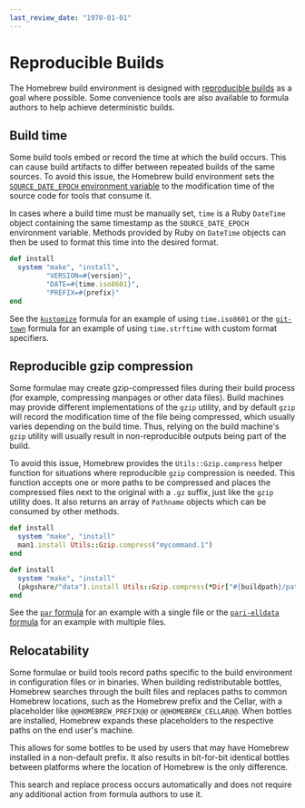 ```yaml
---
last_review_date: "1970-01-01"
---
```


# Reproducible Builds

The Homebrew build environment is designed with [reproducible builds](https://reproducible-builds.org) as a goal where possible. Some convenience tools are also available to formula authors to help achieve deterministic builds.

## Build time

Some build tools embed or record the time at which the build occurs. This can cause build artifacts to differ between repeated builds of the same sources. To avoid this issue, the Homebrew build environment sets the [`SOURCE_DATE_EPOCH` environment variable](https://reproducible-builds.org/docs/source-date-epoch/) to the modification time of the source code for tools that consume it.

In cases where a build time must be manually set, `time` is a Ruby `DateTime` object containing the same timestamp as the `SOURCE_DATE_EPOCH` environment variable. Methods provided by Ruby on `DateTime` objects can then be used to format this time into the desired format.

```ruby
def install
  system "make", "install",
         "VERSION=#{version}",
         "DATE=#{time.iso8601}",
         "PREFIX=#{prefix}"
end
```

See the [`kustomize`](https://github.com/Homebrew/homebrew-core/blob/442f9cc511ce6dfe75b96b2c83749d90dde914d2/Formula/k/kustomize.rb#L32) formula for an example of using `time.iso8601` or the [`git-town`](https://github.com/Homebrew/homebrew-core/blob/442f9cc511ce6dfe75b96b2c83749d90dde914d2/Formula/g/git-town.rb#L25) formula for an example of using `time.strftime` with custom format specifiers.

## Reproducible gzip compression

Some formulae may create gzip-compressed files during their build process (for example, compressing manpages or other data files). Build machines may provide different implementations of the `gzip` utility, and by default `gzip` will record the modification time of the file being compressed, which usually varies depending on the build time. Thus, relying on the build machine's `gzip` utility will usually result in non-reproducible outputs being part of the build.

To avoid this issue, Homebrew provides the `Utils::Gzip.compress` helper function for situations where reproducible `gzip` compression is needed. This function accepts one or more paths to be compressed and places the compressed files next to the original with a `.gz` suffix, just like the `gzip` utility does. It also returns an array of `Pathname` objects which can be consumed by other methods.

```ruby
def install
  system "make", "install"
  man1.install Utils::Gzip.compress("mycommand.1")
end
```

```ruby
def install
  system "make", "install"
  (pkgshare/"data").install Utils::Gzip.compress(*Dir["#{buildpath}/path/to/some/folder/contents/*"])
end
```

See the [`par` formula](https://github.com/Homebrew/homebrew-core/blob/442f9cc511ce6dfe75b96b2c83749d90dde914d2/Formula/p/par.rb#L30) for an example with a single file or the [`pari-elldata` formula](https://github.com/Homebrew/homebrew-core/blob/442f9cc511ce6dfe75b96b2c83749d90dde914d2/Formula/p/pari-elldata.rb#L28) for an example with multiple files.

## Relocatability

Some formulae or build tools record paths specific to the build environment in configuration files or in binaries. When building redistributable bottles, Homebrew searches through the built files and replaces paths to common Homebrew locations, such as the Homebrew prefix and the Cellar, with a placeholder like `@@HOMEBREW_PREFIX@@` or `@@HOMEBREW_CELLAR@@`. When bottles are installed, Homebrew expands these placeholders to the respective paths on the end user's machine.

This allows for some bottles to be used by users that may have Homebrew installed in a non-default prefix. It also results in bit-for-bit identical bottles between platforms where the location of Homebrew is the only difference.

This search and replace process occurs automatically and does not require any additional action from formula authors to use it.
